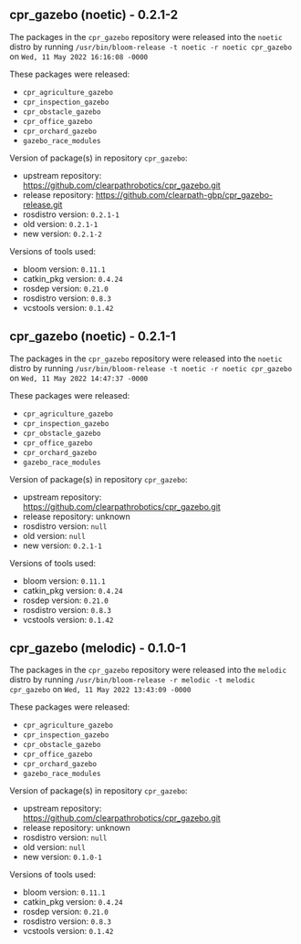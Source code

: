 ## cpr_gazebo (noetic) - 0.2.1-2

The packages in the `cpr_gazebo` repository were released into the `noetic` distro by running `/usr/bin/bloom-release -t noetic -r noetic cpr_gazebo` on `Wed, 11 May 2022 16:16:08 -0000`

These packages were released:
- `cpr_agriculture_gazebo`
- `cpr_inspection_gazebo`
- `cpr_obstacle_gazebo`
- `cpr_office_gazebo`
- `cpr_orchard_gazebo`
- `gazebo_race_modules`

Version of package(s) in repository `cpr_gazebo`:

- upstream repository: https://github.com/clearpathrobotics/cpr_gazebo.git
- release repository: https://github.com/clearpath-gbp/cpr_gazebo-release.git
- rosdistro version: `0.2.1-1`
- old version: `0.2.1-1`
- new version: `0.2.1-2`

Versions of tools used:

- bloom version: `0.11.1`
- catkin_pkg version: `0.4.24`
- rosdep version: `0.21.0`
- rosdistro version: `0.8.3`
- vcstools version: `0.1.42`


## cpr_gazebo (noetic) - 0.2.1-1

The packages in the `cpr_gazebo` repository were released into the `noetic` distro by running `/usr/bin/bloom-release -t noetic -r noetic cpr_gazebo` on `Wed, 11 May 2022 14:47:37 -0000`

These packages were released:
- `cpr_agriculture_gazebo`
- `cpr_inspection_gazebo`
- `cpr_obstacle_gazebo`
- `cpr_office_gazebo`
- `cpr_orchard_gazebo`
- `gazebo_race_modules`

Version of package(s) in repository `cpr_gazebo`:

- upstream repository: https://github.com/clearpathrobotics/cpr_gazebo.git
- release repository: unknown
- rosdistro version: `null`
- old version: `null`
- new version: `0.2.1-1`

Versions of tools used:

- bloom version: `0.11.1`
- catkin_pkg version: `0.4.24`
- rosdep version: `0.21.0`
- rosdistro version: `0.8.3`
- vcstools version: `0.1.42`


## cpr_gazebo (melodic) - 0.1.0-1

The packages in the `cpr_gazebo` repository were released into the `melodic` distro by running `/usr/bin/bloom-release -r melodic -t melodic cpr_gazebo` on `Wed, 11 May 2022 13:43:09 -0000`

These packages were released:
- `cpr_agriculture_gazebo`
- `cpr_inspection_gazebo`
- `cpr_obstacle_gazebo`
- `cpr_office_gazebo`
- `cpr_orchard_gazebo`
- `gazebo_race_modules`

Version of package(s) in repository `cpr_gazebo`:

- upstream repository: https://github.com/clearpathrobotics/cpr_gazebo.git
- release repository: unknown
- rosdistro version: `null`
- old version: `null`
- new version: `0.1.0-1`

Versions of tools used:

- bloom version: `0.11.1`
- catkin_pkg version: `0.4.24`
- rosdep version: `0.21.0`
- rosdistro version: `0.8.3`
- vcstools version: `0.1.42`



